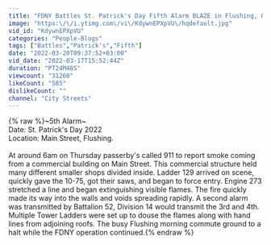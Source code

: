 ```yaml
---
title: "FDNY Battles St. Patrick's Day Fifth Alarm BLAZE in Flushing, Queens. New York City."
image: "https:\/\/i.ytimg.com\/vi\/KdywnEPXpVU\/hqdefault.jpg"
vid_id: "KdywnEPXpVU"
categories: "People-Blogs"
tags: ["Battles","Patrick's","Fifth"]
date: "2022-03-20T09:37:52+03:00"
vid_date: "2022-03-17T15:52:44Z"
duration: "PT24M48S"
viewcount: "31260"
likeCount: "585"
dislikeCount: ""
channel: "City Streets"
---
```

{% raw %}~5th Alarm~<br />Date: St. Patrick's Day 2022<br />Location: Main Street, Flushing. <br /><br />At around 6am on Thursday passerby's called 911 to report smoke coming from a commercial building on Main Street. This commercial structure held many different smaller shops divided inside. Ladder 129 arrived on scene, quickly gave the 10-75, got their saws, and began to force entry. Engine 273 stretched a line and began extinguishing visible flames. The fire quickly made its way into the walls and voids spreading rapidly. A second alarm was transmitted by Battalion 52, Division 14 would transmit the 3rd and 4th. Multiple Tower Ladders were set up to douse the flames along with hand lines from adjoining roofs. The busy Flushing morning commute ground to a halt while the FDNY operation continued.{% endraw %}
